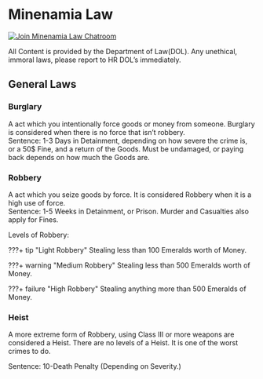 # Minenamia Law

[![Join Minenamia Law Chatroom](https://img.shields.io/badge/Discord-Join%20Server-7289DA.svg?longCache=true&style=for-the-badge)](https://discord.gg/tGRFuFu)

All Content is provided by the Department of Law(DOL). Any unethical, immoral
laws, please report to HR DOL’s immediately.

## General Laws

### Burglary
A act which you intentionally force goods or money from someone. Burglary is
considered when there is no force that isn’t robbery.  
Sentence:
1-3 Days in Detainment, depending on how severe the crime is, or a 50$ Fine, and a
return of the Goods. Must be undamaged, or paying back depends on how much the
Goods are.

### Robbery
A act which you seize goods by force. It is considered Robbery when it is a high use of
force.  
Sentence:
1-5 Weeks in Detainment, or Prison. Murder and Casualties also apply for Fines.

Levels of Robbery:

???+ tip "Light Robbery"
    Stealing less than 100 Emeralds worth of Money.

???+ warning "Medium Robbery"
    Stealing less than 500 Emeralds worth of Money.

???+ failure "High Robbery"
    Stealing anything more than 500 Emeralds of Money.

### Heist
A more extreme form of Robbery, using Class III or more weapons are considered a
Heist. There are no levels of a Heist. It is one of the worst crimes to do.

Sentence: 10-Death Penalty (Depending on Severity.)
